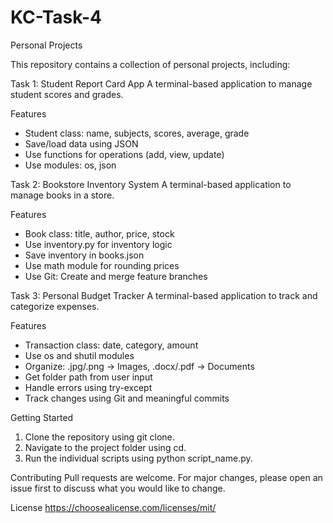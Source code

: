 # KC-Task-4

Personal Projects

This repository contains a collection of personal projects, including:

Task 1: Student Report Card App
A terminal-based application to manage student scores and grades.

Features
- Student class: name, subjects, scores, average, grade
- Save/load data using JSON
- Use functions for operations (add, view, update)
- Use modules: os, json

Task 2: Bookstore Inventory System
A terminal-based application to manage books in a store.

Features
- Book class: title, author, price, stock
- Use inventory.py for inventory logic
- Save inventory in books.json
- Use math module for rounding prices
- Use Git: Create and merge feature branches

Task 3: Personal Budget Tracker
A terminal-based application to track and categorize expenses.

Features
- Transaction class: date, category, amount
- Use os and shutil modules
- Organize: .jpg/.png -> Images, .docx/.pdf -> Documents
- Get folder path from user input
- Handle errors using try-except
- Track changes using Git and meaningful commits

Getting Started
1. Clone the repository using git clone.
2. Navigate to the project folder using cd.
3. Run the individual scripts using python script_name.py.

Contributing
Pull requests are welcome. For major changes, please open an issue first to discuss what you would like to change.

License
https://choosealicense.com/licenses/mit/